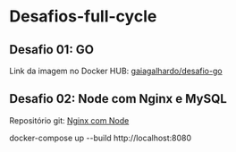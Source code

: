 #  Desafios-full-cycle

## Desafio 01: GO
 Link da imagem no Docker HUB: [gaiagalhardo/desafio-go](https://hub.docker.com/r/gaiagalhardo/desafio-go)

## Desafio 02: Node com Nginx e MySQL
Repositório git: [Nginx com Node](https://github.com/gaiagalhardo/desafios-full-cycle/tree/master/02-nginx-node-js)

docker-compose up --build
http://localhost:8080
